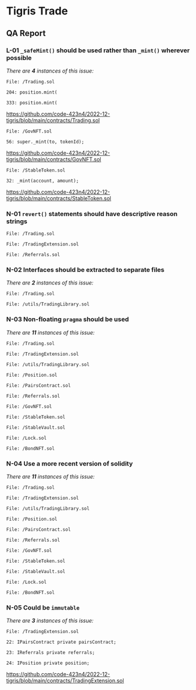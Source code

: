 # Tigris Trade

## QA Report

### L-01 `_safeMint()` should be used rather than `_mint()` wherever possible

_There are **4** instances of this issue:_

```solidity
File: /Trading.sol

204: position.mint(

333: position.mint(
```

https://github.com/code-423n4/2022-12-tigris/blob/main/contracts/Trading.sol

```solidity
File: /GovNFT.sol

56: super._mint(to, tokenId);
```

https://github.com/code-423n4/2022-12-tigris/blob/main/contracts/GovNFT.sol

```solidity
File: /StableToken.sol

32: _mint(account, amount);
```

https://github.com/code-423n4/2022-12-tigris/blob/main/contracts/StableToken.sol

### N-01 `revert()` statements should have descriptive reason strings

```solidity
File: /Trading.sol

File: /TradingExtension.sol

File: /Referrals.sol
```

### N-02 Interfaces should be extracted to separate files

_There are **2** instances of this issue:_

```solidity
File: /Trading.sol

File: /utils/TradingLibrary.sol
```

### N-03 Non-floating `pragma` should be used

_There are **11** instances of this issue:_

```solidity
File: /Trading.sol

File: /TradingExtension.sol

File: /utils/TradingLibrary.sol

File: /Position.sol

File: /PairsContract.sol

File: /Referrals.sol

File: /GovNFT.sol

File: /StableToken.sol

File: /StableVault.sol

File: /Lock.sol

File: /BondNFT.sol
```

### N-04 Use a more recent version of solidity

_There are **11** instances of this issue:_

```solidity
File: /Trading.sol

File: /TradingExtension.sol

File: /utils/TradingLibrary.sol

File: /Position.sol

File: /PairsContract.sol

File: /Referrals.sol

File: /GovNFT.sol

File: /StableToken.sol

File: /StableVault.sol

File: /Lock.sol

File: /BondNFT.sol
```

### N-05 Could be `immutable`

_There are **3** instances of this issue:_

```solidity
File: /TradingExtension.sol

22: IPairsContract private pairsContract;

23: IReferrals private referrals;

24: IPosition private position;
```

https://github.com/code-423n4/2022-12-tigris/blob/main/contracts/TradingExtension.sol
